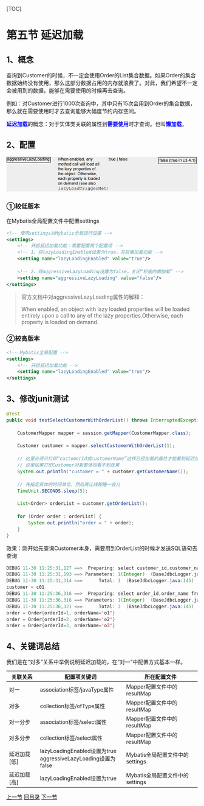 [TOC]

# 第五节 延迟加载

## 1、概念

查询到Customer的时候，不一定会使用Order的List集合数据。如果Order的集合数据始终没有使用，那么这部分数据占用的内存就浪费了。对此，我们希望不一定会被用到的数据，能够在需要使用的时候再去查询。<br/>

例如：对Customer进行1000次查询中，其中只有15次会用到Order的集合数据，那么就在需要使用时才去查询能够大幅度节约内存空间。<br/>

<span style="color:blue;font-weight:bold;">延迟加载</span>的概念：对于实体类关联的属性到<span style="color:blue;font-weight:bold;">需要使用</span>时才查询。也叫<span style="color:blue;font-weight:bold;">懒加载</span>。



## 2、配置

![images](images/img020.png)



### ①较低版本

在Mybatis全局配置文件中配置settings

```xml
<!-- 使用settings对Mybatis全局进行设置 -->
<settings>
    <!-- 开启延迟加载功能：需要配置两个配置项 -->
    <!-- 1、将lazyLoadingEnabled设置为true，开启懒加载功能 -->
    <setting name="lazyLoadingEnabled" value="true"/>

    <!-- 2、将aggressiveLazyLoading设置为false，关闭“积极的懒加载” -->
    <setting name="aggressiveLazyLoading" value="false"/>
</settings>
```

> 官方文档中对aggressiveLazyLoading属性的解释：
>
> When enabled, an object with lazy loaded properties will be loaded entirely upon a call to any of the lazy properties.Otherwise, each property is loaded on demand.



### ②较高版本

```xml
<!-- Mybatis全局配置 -->
<settings>
    <!-- 开启延迟加载功能 -->
    <setting name="lazyLoadingEnabled" value="true"/>
</settings>
```



## 3、修改junit测试

```java
@Test
public void testSelectCustomerWithOrderList() throws InterruptedException {
    
    CustomerMapper mapper = session.getMapper(CustomerMapper.class);
    
    Customer customer = mapper.selectCustomerWithOrderList(1);
    
    // 这里必须只打印“customerId或customerName”这样已经加载的属性才能看到延迟加载的效果
    // 这里如果打印Customer对象整体则看不到效果
    System.out.println("customer = " + customer.getCustomerName());
    
    // 先指定具体的时间单位，然后再让线程睡一会儿
    TimeUnit.SECONDS.sleep(5);
    
    List<Order> orderList = customer.getOrderList();
    
    for (Order order : orderList) {
        System.out.println("order = " + order);
    }
}
```



效果：刚开始先查询Customer本身，需要用到OrderList的时候才发送SQL语句去查询

```java
DEBUG 11-30 11:25:31,127 ==>  Preparing: select customer_id,customer_name from t_customer where customer_id=?   (BaseJdbcLogger.java:145) 
DEBUG 11-30 11:25:31,193 ==> Parameters: 1(Integer)  (BaseJdbcLogger.java:145) 
DEBUG 11-30 11:25:31,314 <==      Total: 1  (BaseJdbcLogger.java:145) 
customer = c01
DEBUG 11-30 11:25:36,316 ==>  Preparing: select order_id,order_name from t_order where customer_id=?   (BaseJdbcLogger.java:145) 
DEBUG 11-30 11:25:36,316 ==> Parameters: 1(Integer)  (BaseJdbcLogger.java:145) 
DEBUG 11-30 11:25:36,321 <==      Total: 3  (BaseJdbcLogger.java:145) 
order = Order{orderId=1, orderName='o1'}
order = Order{orderId=2, orderName='o2'}
order = Order{orderId=3, orderName='o3'}
```



## 4、关键词总结

我们是在“对多”关系中举例说明延迟加载的，在“对一”中配置方式基本一样。

| 关联关系     | 配置项关键词                                                 | 所在配置文件                    |
| ------------ | ------------------------------------------------------------ | ------------------------------- |
| 对一         | association标签/javaType属性                                 | Mapper配置文件中的resultMap     |
| 对多         | collection标签/ofType属性                                    | Mapper配置文件中的resultMap     |
| 对一分步     | association标签/select属性                                   | Mapper配置文件中的resultMap     |
| 对多分步     | collection标签/select属性                                    | Mapper配置文件中的resultMap     |
| 延迟加载[低] | lazyLoadingEnabled设置为true<br />aggressiveLazyLoading设置为false | Mybatis全局配置文件中的settings |
| 延迟加载[高] | lazyLoadingEnabled设置为true                                 | Mybatis全局配置文件中的settings |



[上一节](verse04.html) [回目录](index.html) [下一节](verse06.html)